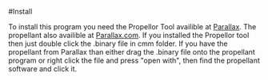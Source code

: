 #Install

To install this program you need the Propellor Tool availible at [Parallax](https://www.parallax.com/downloads/propeller-tool-software). The propellant also availible at [Parallax.com](https://www.parallax.com). If you installed the Propellor tool then just double click the .binary file in cmm folder. If you have the propellant from Parallax than either drag the .binary  file onto the propellant program or right click the file and press "open with", then find the propellant software and click it.